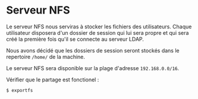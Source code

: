 # Serveur NFS

Le serveur NFS nous serviras à stocker les fichiers des utilisateurs. Chaque utilisateur disposera d'un dossier de session qui lui sera propre et qui sera créé la première fois qu'il se connecte au serveur LDAP. 

Nous avons décidé que les dossiers de session seront stockés dans le repertoire `/home/` de la machine. 

Le serveur NFS sera disponible sur la plage d'adresse `192.168.0.0/16`.

Vérifier que le partage est fonctionel : 

    $ exportfs

